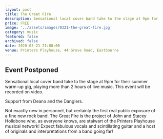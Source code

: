 ```yaml
---
layout: post
title: The Great Fire
description: Sensational local cover band take to the stage at 9pm for their summer warm-up gig. Support from Deano and the Danglers.
price: FREE
image: '../assets/images/0321-the-great-fire.jpg'
category: music
featured: false
archived: false
date: 2020-03-21 21:00:00
venue: Printers Playhouse, 44 Grove Road, Eastbourne
---
```


## Event Postponed

Sensational local cover band take to the stage at 9pm for their summer warm-up gig, playing more than 2 hours of live music. This event will be recorded on video.

Support from Deano and the Danglers.

Not exactly new in personnel, but certainly the first real public exposure of a fine new rock band. The Great Fire is the project of John and Stacey Hollobone who, as everyone knows, are stalwart of the Printers Playhouse musical network! Expect fabulous vocals and scintillating guitar and a host of originals and interpretations from a band going far!
